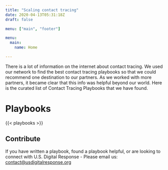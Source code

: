 ```yaml
---
title: "Scaling contact tracing"
date: 2020-04-13T05:31:18Z
draft: false

menu: ["main", "footer"]

menu: 
  main:
    name: Home

---
```


There is a lot of information on the internet about contact tracing. We used our network to find the best contact tracing playbooks so that we could recommend one destination to our partners. As we worked with more partners, it became clear that this info was helpful beyond our world. Here is the curated list of Contact Tracing Playbooks that we have found. 

# Playbooks
{{< playbooks >}}


## Contribute

If you have written a playbook, found a playbook helpful, or are looking to connect with U.S. Digital Response -  Please email us: [contact@usdigitalresponse.org](mailto:usdigitalresponse.org)
